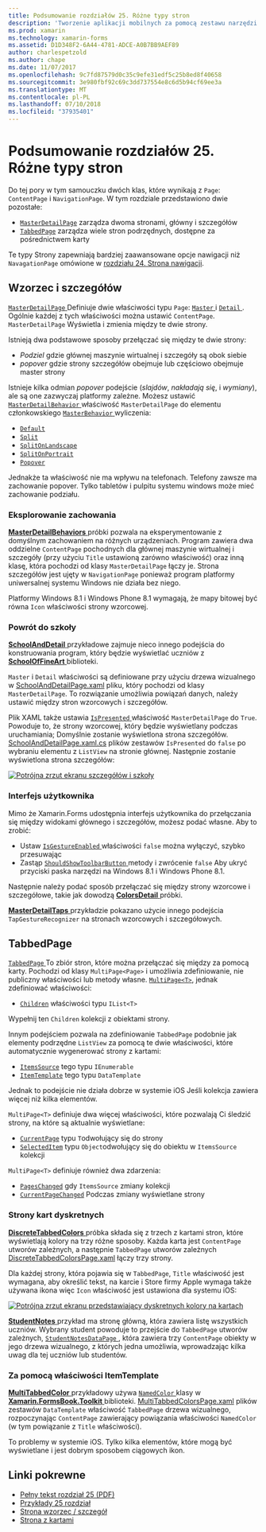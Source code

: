 ```yaml
---
title: Podsumowanie rozdziałów 25. Różne typy stron
description: 'Tworzenie aplikacji mobilnych za pomocą zestawu narzędzi Xamarin.Forms: Podsumowanie rozdziałów 25. Różne typy stron'
ms.prod: xamarin
ms.technology: xamarin-forms
ms.assetid: D1D348F2-6A44-4781-ADCE-A0B7BB9AEF89
author: charlespetzold
ms.author: chape
ms.date: 11/07/2017
ms.openlocfilehash: 9c7fd87579d0c35c9efe31edf5c25b8ed8f40658
ms.sourcegitcommit: 3e980fbf92c69c3dd737554e8c6d5b94cf69ee3a
ms.translationtype: MT
ms.contentlocale: pl-PL
ms.lasthandoff: 07/10/2018
ms.locfileid: "37935401"
---
```

# <a name="summary-of-chapter-25-page-varieties"></a>Podsumowanie rozdziałów 25. Różne typy stron

Do tej pory w tym samouczku dwóch klas, które wynikają z `Page`: `ContentPage` i `NavigationPage`. W tym rozdziale przedstawiono dwie pozostałe:

- [`MasterDetailPage`](https://developer.xamarin.com/api/type/Xamarin.Forms.MasterDetailPage/) zarządza dwoma stronami, główny i szczegółów
- [`TabbedPage`](https://developer.xamarin.com/api/type/Xamarin.Forms.TabbedPage/) zarządza wiele stron podrzędnych, dostępne za pośrednictwem karty

Te typy Strony zapewniają bardziej zaawansowane opcje nawigacji niż `NavagationPage` omówione w [rozdziału 24. Strona nawigacji](~/xamarin-forms/creating-mobile-apps-xamarin-forms/summaries/chapter24.md).

## <a name="master-and-detail"></a>Wzorzec i szczegółów

[ `MasterDetailPage` ](https://developer.xamarin.com/api/type/Xamarin.Forms.MasterDetailPage/) Definiuje dwie właściwości typu `Page`: [ `Master` ](https://developer.xamarin.com/api/property/Xamarin.Forms.MasterDetailPage.Master/) i [ `Detail` ](https://developer.xamarin.com/api/property/Xamarin.Forms.MasterDetailPage.Detail/). Ogólnie każdej z tych właściwości można ustawić `ContentPage`. `MasterDetailPage` Wyświetla i zmienia między te dwie strony.

Istnieją dwa podstawowe sposoby przełączać się między te dwie strony:

- *Podziel* gdzie głównej maszynie wirtualnej i szczegóły są obok siebie
- *popover* gdzie strony szczegółów obejmuje lub częściowo obejmuje master strony

Istnieje kilka odmian *popover* podejście (*slajdów*, *nakładają się*, i *wymiany*), ale są one zazwyczaj platformy zależne. Możesz ustawić [ `MasterDetailBehavior` ](https://developer.xamarin.com/api/property/Xamarin.Forms.MasterDetailPage.MasterBehavior/) właściwość `MasterDetailPage` do elementu członkowskiego [ `MasterBehavior` ](xref:Xamarin.Forms.MasterBehavior) wyliczenia:

- [`Default`](xref:Xamarin.Forms.MasterBehavior.Default)
- [`Split`](xref:Xamarin.Forms.MasterBehavior.Split)
- [`SplitOnLandscape`](xref:Xamarin.Forms.MasterBehavior.SplitOnLandscape)
- [`SplitOnPortrait`](xref:Xamarin.Forms.MasterBehavior.SplitOnPortrait)
- [`Popover`](xref:Xamarin.Forms.MasterBehavior.Popover)

Jednakże ta właściwość nie ma wpływu na telefonach. Telefony zawsze ma zachowanie popover. Tylko tabletów i pulpitu systemu windows może mieć zachowanie podziału.

### <a name="exploring-the-behaviors"></a>Eksplorowanie zachowania

[ **MasterDetailBehaviors** ](https://github.com/xamarin/xamarin-forms-book-samples/tree/master/Chapter25/MasterDetailBehaviors) próbki pozwala na eksperymentowanie z domyślnym zachowaniem na różnych urządzeniach. Program zawiera dwa oddzielne `ContentPage` pochodnych dla głównej maszynie wirtualnej i szczegóły (przy użyciu `Title` ustawioną zarówno właściwość) oraz inną klasę, która pochodzi od klasy `MasterDetailPage` łączy je. Strona szczegółów jest ujęty w `NavigationPage` ponieważ program platformy uniwersalnej systemu Windows nie działa bez niego.

Platformy Windows 8.1 i Windows Phone 8.1 wymagają, że mapy bitowej być równa `Icon` właściwości strony wzorcowej.

### <a name="back-to-school"></a>Powrót do szkoły

[ **SchoolAndDetail** ](https://github.com/xamarin/xamarin-forms-book-samples/tree/master/Chapter25/SchoolAndDetail) przykładowe zajmuje nieco innego podejścia do konstruowania program, który będzie wyświetlać uczniów z [ **SchoolOfFineArt** ](https://github.com/xamarin/xamarin-forms-book-samples/tree/master/Libraries/SchoolOfFineArt) biblioteki.

`Master` i `Detail` właściwości są definiowane przy użyciu drzewa wizualnego w [SchoolAndDetailPage.xaml](https://github.com/xamarin/xamarin-forms-book-samples/blob/master/Chapter25/SchoolAndDetail/SchoolAndDetail/SchoolAndDetail/SchoolAndDetailPage.xaml) pliku, który pochodzi od klasy `MasterDetailPage`. To rozwiązanie umożliwia powiązań danych, należy ustawić między stron wzorcowych i szczegółów.

Plik XAML także ustawia [ `IsPresented` ](https://developer.xamarin.com/api/property/Xamarin.Forms.MasterDetailPage.IsPresented/) właściwość `MasterDetailPage` do `True`. Powoduje to, że strony wzorcowej, który będzie wyświetlany podczas uruchamiania; Domyślnie zostanie wyświetlona strona szczegółów. [SchoolAndDetailPage.xaml.cs](https://github.com/xamarin/xamarin-forms-book-samples/blob/master/Chapter25/SchoolAndDetail/SchoolAndDetail/SchoolAndDetail/SchoolAndDetailPage.xaml.cs) plików zestawów `IsPresented` do `false` po wybraniu elementu z `ListView` na stronie głównej. Następnie zostanie wyświetlona strona szczegółów:

[![Potrójna zrzut ekranu szczegółów i szkoły](images/ch25fg09-small.png "strony szczegółów MasterDetailPage")](images/ch25fg09-large.png#lightbox "strony szczegółów MasterDetailPage")

### <a name="your-own-user-interface"></a>Interfejs użytkownika

Mimo że Xamarin.Forms udostępnia interfejs użytkownika do przełączania się między widokami głównego i szczegółów, możesz podać własne. Aby to zrobić:

- Ustaw [ `IsGestureEnabled` ](https://developer.xamarin.com/api/property/Xamarin.Forms.MasterDetailPage.IsGestureEnabled/) właściwości `false` można wyłączyć, szybko przesuwając
- Zastąp [ `ShouldShowToolbarButton` ](https://developer.xamarin.com/api/member/Xamarin.Forms.MasterDetailPage.ShouldShowToolbarButton()/) metody i zwrócenie `false` Aby ukryć przyciski paska narzędzi na Windows 8.1 i Windows Phone 8.1.

Następnie należy podać sposób przełączać się między strony wzorcowe i szczegółowe, takie jak dowodzą [ **ColorsDetail** ](https://github.com/xamarin/xamarin-forms-book-samples/tree/master/Chapter25/ColorsDetails) próbki.

[ **MasterDetailTaps** ](https://github.com/xamarin/xamarin-forms-book-samples/tree/master/Chapter25/MasterDetailTaps) przykładzie pokazano użycie innego podejścia `TapGestureRecognizer` na stronach wzorcowych i szczegółowych.

## <a name="tabbedpage"></a>TabbedPage

[ `TabbedPage` ](https://developer.xamarin.com/api/type/Xamarin.Forms.TabbedPage/) To zbiór stron, które można przełączać się między za pomocą karty. Pochodzi od klasy `MultiPage<Page>` i umożliwia zdefiniowanie, nie publiczny właściwości lub metody własne. [`MultiPage<T>`](https://developer.xamarin.com/api/type/Xamarin.Forms.MultiPage%3CT%3E/), jednak zdefiniować właściwości:

- [`Children`](https://developer.xamarin.com/api/property/Xamarin.Forms.MultiPage%3CT%3E.Children/) właściwości typu `IList<T>`

Wypełnij ten `Children` kolekcji z obiektami strony.

Innym podejściem pozwala na zdefiniowanie `TabbedPage` podobnie jak elementy podrzędne `ListView` za pomocą te dwie właściwości, które automatycznie wygenerować strony z kartami:

- [`ItemsSource`](https://developer.xamarin.com/api/property/Xamarin.Forms.MultiPage%3CT%3E.ItemsSource/) tego typu `IEnumerable`
- [`ItemTemplate`](https://developer.xamarin.com/api/property/Xamarin.Forms.MultiPage%3CT%3E.ItemTemplate/) tego typu `DataTemplate`

Jednak to podejście nie działa dobrze w systemie iOS Jeśli kolekcja zawiera więcej niż kilka elementów.

`MultiPage<T>` definiuje dwa więcej właściwości, które pozwalają Ci śledzić strony, na które są aktualnie wyświetlane:

- [`CurrentPage`](https://developer.xamarin.com/api/property/Xamarin.Forms.MultiPage%3CT%3E.CurrentPage/) typu `T`odwołujący się do strony
- [`SelectedItem`](https://developer.xamarin.com/api/property/Xamarin.Forms.MultiPage%3CT%3E.SelectedItem/) typu `Object`odwołujący się do obiektu w `ItemsSource` kolekcji

`MultiPage<T>` definiuje również dwa zdarzenia:

- [`PagesChanged`](https://developer.xamarin.com/api/event/Xamarin.Forms.MultiPage%3CT%3E.PagesChanged/) gdy `ItemsSource` zmiany kolekcji
- [`CurrentPageChanged`](https://developer.xamarin.com/api/event/Xamarin.Forms.MultiPage%3CT%3E.CurrentPageChanged/) Podczas zmiany wyświetlane strony

### <a name="discrete-tab-pages"></a>Strony kart dyskretnych

[ **DiscreteTabbedColors** ](https://github.com/xamarin/xamarin-forms-book-samples/tree/master/Chapter25/DiscreteTabbedColors) próbka składa się z trzech z kartami stron, które wyświetlają kolory na trzy różne sposoby. Każda karta jest `ContentPage` utworów zależnych, a następnie `TabbedPage` utworów zależnych [DiscreteTabbedColorsPage.xaml](https://github.com/xamarin/xamarin-forms-book-samples/blob/master/Chapter25/DiscreteTabbedColors/DiscreteTabbedColors/DiscreteTabbedColors/DiscreteTabbedColorsPage.xaml) łączy trzy strony.

Dla każdej strony, która pojawia się w `TabbedPage`, `Title` właściwość jest wymagana, aby określić tekst, na karcie i Store firmy Apple wymaga także używana ikona więc `Icon` właściwość jest ustawiona dla systemu iOS:

[![Potrójna zrzut ekranu przedstawiający dyskretnych kolory na kartach](images/ch25fg13-small.png "TabbedPage")](images/ch25fg13-large.png#lightbox "TabbedPage")

[ **StudentNotes** ](https://github.com/xamarin/xamarin-forms-book-samples/tree/master/Chapter25/StudentNotes) przykład ma stronę główną, która zawiera listę wszystkich uczniów. Wybrany student powoduje to przejście do `TabbedPage` utworów zależnych, [ `StudentNotesDataPage` ](https://github.com/xamarin/xamarin-forms-book-samples/blob/master/Chapter25/StudentNotes/StudentNotes/StudentNotes/StudentNotesDataPage.xaml), która zawiera trzy `ContentPage` obiekty w jego drzewa wizualnego, z których jedna umożliwia, wprowadzając kilka uwag dla tej uczniów lub studentów.

### <a name="using-an-itemtemplate"></a>Za pomocą właściwości ItemTemplate

[ **MultiTabbedColor** ](https://github.com/xamarin/xamarin-forms-book-samples/tree/master/Chapter25/MultiTabbedColors) przykładowy używa [ `NamedColor` ](https://github.com/xamarin/xamarin-forms-book-samples/blob/master/Libraries/Xamarin.FormsBook.Toolkit/Xamarin.FormsBook.Toolkit/NamedColor.cs) klasy w [ **Xamarin.FormsBook.Toolkit** ](https://github.com/xamarin/xamarin-forms-book-samples/tree/master/Libraries/Xamarin.FormsBook.Toolkit) biblioteki. [MultiTabbedColorsPage.xaml](https://github.com/xamarin/xamarin-forms-book-samples/blob/master/Chapter25/MultiTabbedColors/MultiTabbedColors/MultiTabbedColors/MultiTabbedColorsPage.xaml) plików zestawów `DataTemplate` właściwość `TabbedPage` drzewa wizualnego, rozpoczynając `ContentPage` zawierający powiązania właściwości `NamedColor` (w tym powiązanie z `Title` właściwości).

To problemy w systemie iOS. Tylko kilka elementów, które mogą być wyświetlane i jest dobrym sposobem ciągowych ikon.



## <a name="related-links"></a>Linki pokrewne

- [Pełny tekst rozdział 25 (PDF)](https://download.xamarin.com/developer/xamarin-forms-book/XamarinFormsBook-Ch25-Apr2016.pdf)
- [Przykłady 25 rozdział](https://github.com/xamarin/xamarin-forms-book-samples/tree/master/Chapter25)
- [Strona wzorzec / szczegół](~/xamarin-forms/app-fundamentals/navigation/master-detail-page.md)
- [Strona z kartami](~/xamarin-forms/app-fundamentals/navigation/tabbed-page.md)
